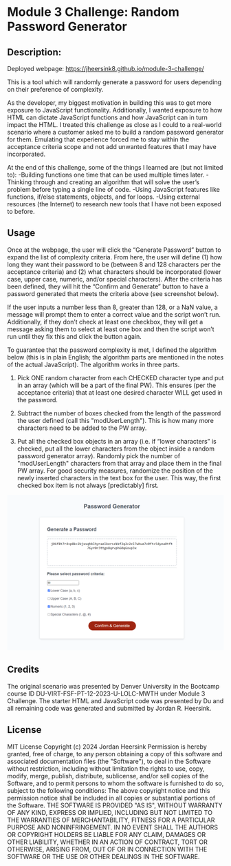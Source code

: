 # Module 3 Challenge: Random Password Generator 

## Description: 
Deployed webpage: https://jheersink8.github.io/module-3-challenge/ 

This is a tool which will randomly generate a password for users depending on their preference of complexity. 

As the developer, my biggest motivation in building this was to get more exposure to JavaScript functionality. Additionally, I wanted exposure to how HTML can dictate JavaScript functions and how JavaScript can in turn impact the HTML. I treated this challenge as close as I could to a real-world scenario where a customer asked me to build a random password generator for them. Emulating that experience forced me to stay within the acceptance criteria scope and not add unwanted features that I may have incorporated. 

At the end of this challenge, some of the things I learned are (but not limited to):
-Building functions one time that can be used multiple times later. 
-Thinking through and creating an algorithm that will solve the user’s problem before typing a single line of code. 
-Using JavaScript features like functions, if/else statements, objects, and for loops. 
-Using external resources (the Internet) to research new tools that I have not been exposed to before. 

## Usage
Once at the webpage, the user will click the “Generate Password” button to expand the list of complexity criteria. From here, the user will define (1) how long they want their password to be (between 8 and 128 characters per the acceptance criteria) and (2) what characters should be incorporated (lower case, upper case, numeric, and/or special characters). After the criteria has been defined, they will hit the “Confirm and Generate” button to have a password generated that meets the criteria above (see screenshot below). 

If the user inputs a number less than 8, greater than 128, or a NaN value, a message will prompt them to enter a correct value and the script won’t run. Additionally, if they don’t check at least one checkbox, they will get a message asking them to select at least one box and then the script won’t run until they fix this and click the button again. 

To guarantee that the password complexity is met, I defined the algorithm below (this is in plain English; the algorithm parts are mentioned in the notes of the actual JavaScript). The algorithm works in three parts.
1. Pick ONE random character from each CHECKED character type and put in an array (which will be a part of the final PW). This ensures (per the acceptance criteria) that at least one desired character WILL get used in the password.

2. Subtract the number of boxes checked from the length of the password the user defined (call this "modUserLength"). This is how many more characters need to be added to the PW array. 

3. Put all the checked box objects in an array (i.e. if “lower characters” is checked, put all the lower characters from the object inside a random password generator array). Randomly pick the number of "modUserLength" characters from that array and place them in the final PW array. For good security measures, randomize the position of the newly inserted characters in the text box for the user. This way, the first checked box item is not always [predictably] first.

![Screenshot of 90 character password with lower case and numbers selected](/assets/deploy_screenshot.png)


## Credits 
The original scenario was presented by Denver University in the Bootcamp course ID DU-VIRT-FSF-PT-12-2023-U-LOLC-MWTH under Module 3 Challenge. The starter HTML and JavaScript code was presented by Du and all remaining code was generated and submitted by Jordan R. Heersink. 

## License
MIT License
Copyright (c) 2024 Jordan Heersink
Permission is hereby granted, free of charge, to any person obtaining a copy of this software and associated documentation files (the "Software"), to deal in the Software without restriction, including without limitation the rights to use, copy, modify, merge, publish, distribute, sublicense, and/or sell copies of the Software, and to permit persons to whom the software is furnished to do so, subject to the following conditions:
The above copyright notice and this permission notice shall be included in all copies or substantial portions of the Software.
THE SOFTWARE IS PROVIDED "AS IS", WITHOUT WARRANTY OF ANY KIND, EXPRESS OR IMPLIED, INCLUDING BUT NOT LIMITED TO THE WARRANTIES OF MERCHANTABILITY, FITNESS FOR A PARTICULAR PURPOSE AND NONINFRINGEMENT. IN NO EVENT SHALL THE AUTHORS OR COPYRIGHT HOLDERS BE LIABLE FOR ANY CLAIM, DAMAGES OR OTHER LIABILITY, WHETHER IN AN ACTION OF CONTRACT, TORT OR OTHERWISE, ARISING FROM, OUT OF OR IN CONNECTION WITH THE SOFTWARE OR THE USE OR OTHER DEALINGS IN THE SOFTWARE.

